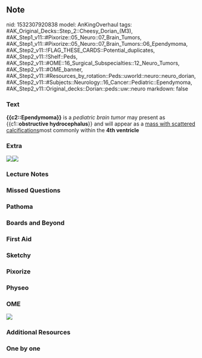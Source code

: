 ## Note
nid: 1532307920838
model: AnKingOverhaul
tags: #AK_Original_Decks::Step_2::Cheesy_Dorian_(M3), #AK_Step1_v11::#Pixorize::05_Neuro::07_Brain_Tumors, #AK_Step1_v11::#Pixorize::05_Neuro::07_Brain_Tumors::06_Ependymoma, #AK_Step2_v11::!FLAG_THESE_CARDS::Potential_duplicates, #AK_Step2_v11::!Shelf::Peds, #AK_Step2_v11::#OME::16_Surgical_Subspecialties::12_Neuro_Tumors, #AK_Step2_v11::#OME_banner, #AK_Step2_v11::#Resources_by_rotation::Peds::uworld::neuro::neuro_dorian, #AK_Step2_v11::#Subjects::Neurology::16_Cancer::Pediatric::Ependymoma, #AK_Step2_v11::Original_decks::Dorian::peds::uw::neuro
markdown: false

### Text
<b>{{c2::Ependymoma}}</b> is a <i>pediatric brain tumor</i> may
present as {{c1::<b>obstructive hydrocephalus</b>}} and will appear
as a <u>mass with scattered calcifications</u>most commonly within
the <b>4th ventricle</b>

### Extra
<img src="paste-197924977901569.jpg"><img src=
"Screen%20Shot%202018-07-22%20at%209.05.11%20PM.png">

### Lecture Notes


### Missed Questions


### Pathoma


### Boards and Beyond


### First Aid


### Sketchy


### Pixorize


### Physeo


### OME
<div class="ome-widget">
  <a href="https://onlinemeded.org?ref=anki"><img src=
  "_OME_AnkiFlashcards_General_7.png"></a>
</div>

### Additional Resources


### One by one

